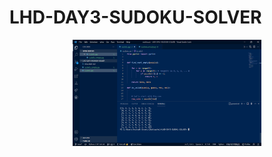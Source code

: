 # LHD-DAY3-SUDOKU-SOLVER

<p align="center">
    <img src="lhd_sudoku.png" width="60%">
  <p align="center">
